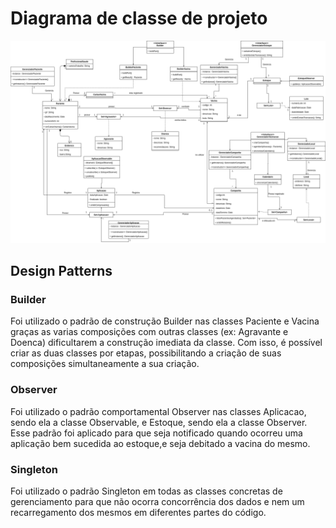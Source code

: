 # Diagrama de classe de projeto
![](../doc/classesdeprojeto.png)

## Design Patterns

### Builder 
 Foi utilizado o padrão de construção Builder nas classes Paciente e Vacina graças as varias composições com outras classes 
 (ex: Agravante e Doenca) dificultarem a construção imediata da classe. Com isso, é possível criar as duas classes por etapas, possibilitando a criação de suas composições simultaneamente a sua criação.

### Observer

 Foi utilizado o padrão comportamental Observer nas classes Aplicacao, sendo ela a classe Observable, e Estoque, sendo ela a classe Observer. Esse padrão foi aplicado para que seja notificado quando ocorreu uma aplicação bem sucedida ao estoque,e seja debitado a vacina do mesmo.

### Singleton

Foi utilizado o padrão Singleton em todas as classes concretas de gerenciamento para que não ocorra concorrência dos dados e nem um recarregamento dos mesmos em diferentes partes do código.